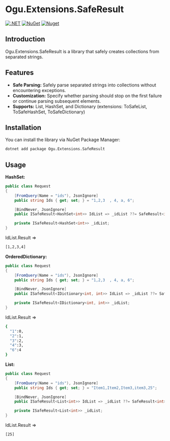 # Ogu.Extensions.SafeResult

[![.NET](https://github.com/ogulcanturan/Ogu.Extensions.SafeResult/actions/workflows/dotnet.yml/badge.svg?branch=master)](https://github.com/ogulcanturan/Ogu.Extensions.SafeResult/actions/workflows/dotnet.yml)
[![NuGet](https://img.shields.io/nuget/v/Ogu.Extensions.SafeResult.svg?color=1ecf18)](https://nuget.org/packages/Ogu.Extensions.SafeResult)
[![Nuget](https://img.shields.io/nuget/dt/Ogu.Extensions.SafeResult.svg?logo=nuget)](https://nuget.org/packages/Ogu.Extensions.SafeResult)

## Introduction

Ogu.Extensions.SafeResult is a library that safely creates collections from separated strings.

## Features

- **Safe Parsing:** Safely parse separated strings into collections without encountering exceptions.
- **Customization:** Specify whether parsing should stop on the first failure or continue parsing subsequent elements.
- **Supports:** List, HashSet, and Dictionary (extensions: ToSafeList, ToSafeHashSet, ToSafeDictionary)

## Installation

You can install the library via NuGet Package Manager:

```bash
dotnet add package Ogu.Extensions.SafeResult
```

## Usage

**HashSet:**
```csharp
public class Request
{
    [FromQuery(Name = "ids"), JsonIgnore]
    public string Ids { get; set; } = "1,2,3  , 4, a, 6";

    [BindNever, JsonIgnore]
    public ISafeResult<HashSet<int>> IdList => _idList ??= SafeResult<int>.HashSet(Ids, stopOnFailure: true);

    private ISafeResult<HashSet<int>> _idList;
}
```

IdList.Result =>

```bash
[1,2,3,4]
```

**OrderedDictionary:**
```csharp
public class Request
{
    [FromQuery(Name = "ids"), JsonIgnore]
    public string Ids { get; set; } = "1,2,3  , 4, a, 6";

    [BindNever, JsonIgnore]
    public ISafeResult<IDictionary<int, int>> IdList => _idList ??= SafeResult<int>.OrderedDictionary(Ids, stopOnFailure: false);

    private ISafeResult<IDictionary<int, int>> _idList;
}
```

IdList.Result =>

```bash
{
  "1":0,
  "2":1,
  "3":2,
  "4":3,
  "6":4
}
```

**List:**
```csharp
public class Request
{
    [FromQuery(Name = "ids"), JsonIgnore]
    public string Ids { get; set; } = "Item1,Item2,Item3,item3,25";

    [BindNever, JsonIgnore]
    public ISafeResult<List<int>> IdList => _idList ??= SafeResult<int>.List(Ids, stopOnFailure: false);

    private ISafeResult<List<int>> _idList;
}
```

IdList.Result =>

```bash
[25]
```




